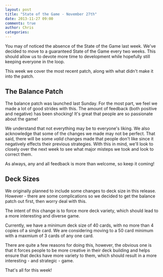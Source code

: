 ```yaml
---
layout: post
title: "State of the Game - November 27th"
date: 2013-11-27 09:00
comments: true
author: Chris
categories: 
---
```


You may of noticed the absence of the State of the Game last week. We've decided to move to a guaranteed State of the Game every two weeks. This should allow us to devote more time to development while hopefully still keeping everyone in the loop.

This week we cover the most recent patch, along with what didn't make it into the patch.

<!-- more -->

## The Balance Patch

The balance patch was launched last Sunday. For the most part, we feel we made a lot of good strides with this. The amount of feedback (both positive and negative) has been shocking! It's great that people are so passionate about the game!

We understand that not everything may be to everyone's liking. We also acknowledge that some of the changes we made may not be perfect. That said, there will be some _valid_ changes made that people don't like since it negatively effects their previous strategies. With this in mind, we'll look to closely over the next week to see what major misteps we took and look to correct them.

As always, any and all feedback is more than welcome, so keep it coming!

## Deck Sizes

We originally planned to include some changes to deck size in this release. However - there are some complications so we decided to get the balance patch out first, then worry deal with this.

The intent of this change is to force more deck variety, which should lead to a more interesting and diverse game.

Currently, we have a minimum deck size of 40 cards, with no more than 4 copies of a single card. We are considering moving to a 50 card minimum with a maxmium of 3 cards of any one card.

There are quite a few reasons for doing this, however, the obvious one is that it forces people to be more creative in their deck building and helps ensure that decks have more variety to them, which should result in a more interesting - and strategic - game. 

That's all for this week!